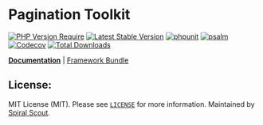 # Pagination Toolkit

[![PHP Version Require](https://poser.pugx.org/spiral/pagination/require/php)](https://packagist.org/packages/spiral/pagination)
[![Latest Stable Version](https://poser.pugx.org/spiral/pagination/v/stable)](https://packagist.org/packages/spiral/pagination)
[![phpunit](https://github.com/spiral/pagination/workflows/phpunit/badge.svg)](https://github.com/spiral/pagination/actions)
[![psalm](https://github.com/spiral/pagination/workflows/psalm/badge.svg)](https://github.com/spiral/pagination/actions)
[![Codecov](https://codecov.io/gh/spiral/pagination/branch/master/graph/badge.svg)](https://codecov.io/gh/spiral/pagination/)
[![Total Downloads](https://poser.pugx.org/spiral/pagination/downloads)](https://packagist.org/packages/spiral/pagination)

<b>[Documentation](https://spiral.dev/docs)</b> | [Framework Bundle](https://github.com/spiral/framework)

## License:

MIT License (MIT). Please see [`LICENSE`](./LICENSE) for more information. Maintained by [Spiral Scout](https://spiralscout.com).
